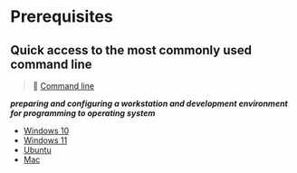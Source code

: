 # Prerequisites

## Quick access to the most commonly used command line

>📌 [Command line](./Most-used-command-line)

***preparing and configuring a workstation and development environment for programming to operating system***

- [Windows 10](./Windows-10)
- [Windows 11](./Windows-11)
- [Ubuntu](./Ubuntu/README.md)
- [Mac](./Mac/README.md)
